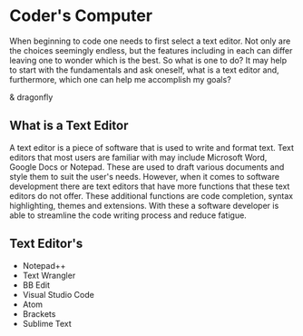 # Coder's Computer

When beginning to code one needs to first select a text editor. Not only are the choices seemingly endless, but the features including in each can differ leaving one to wonder which is the best. So what is one to do? It may help to start with the fundamentals and ask oneself, what is a text editor and, furthermore, which one can help me accomplish my goals? 

& dragonfly

## What is a Text Editor

A text editor is a piece of software that is used to write and format text. Text editors that most users are familiar with may include Microsoft Word, Google Docs or Notepad. These are used to draft various documents and style them to suit the user's needs. However, when it comes to software development there are text editors that have more functions that these text editors do not offer. These additional functions are code completion, syntax highlighting, themes and extensions. With these a software developer is able to streamline the code writing process and reduce fatigue.

## Text Editor's

* Notepad++
* Text Wrangler
* BB Edit
* Visual Studio Code
* Atom
* Brackets
* Sublime Text
